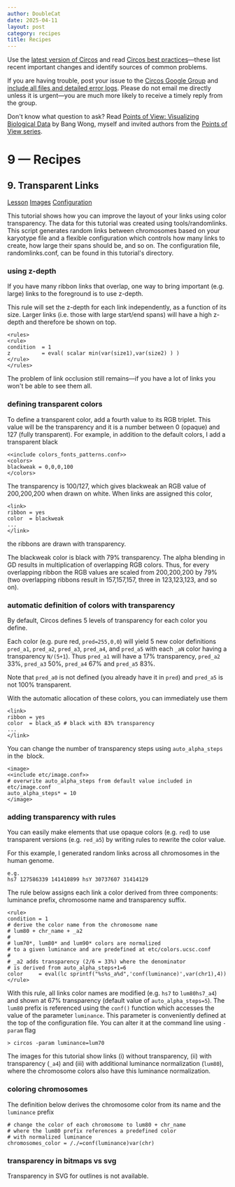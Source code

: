 ```yaml
---
author: DoubleCat
date: 2025-04-11
layout: post
category: recipes
title: Recipes
---
```


Use the [latest version of Circos](/software/download/circos/) and read
[Circos best
practices](/documentation/tutorials/reference/best_practices/)—these list
recent important changes and identify sources of common problems.

If you are having trouble, post your issue to the [Circos Google
Group](https://groups.google.com/group/circos-data-visualization) and [include
all files and detailed error logs](/support/support/). Please do not email me
directly unless it is urgent—you are much more likely to receive a timely
reply from the group.

Don't know what question to ask? Read [Points of View: Visualizing Biological
Data](https://www.nature.com/nmeth/journal/v9/n12/full/nmeth.2258.html) by
Bang Wong, myself and invited authors from the [Points of View
series](https://mk.bcgsc.ca/pointsofview).

# 9 — Recipes

## 9\. Transparent Links

[Lesson](/documentation/tutorials/recipes/transparent_links/lesson)
[Images](/documentation/tutorials/recipes/transparent_links/images)
[Configuration](/documentation/tutorials/recipes/transparent_links/configuration)

This tutorial shows how you can improve the layout of your links using color
transparency. The data for this tutorial was created using tools/randomlinks.
This script generates random links between chromosomes based on your karyotype
file and a flexible configuration which controls how many links to create, how
large their spans should be, and so on. The configuration file,
randomlinks.conf, can be found in this tutorial's directory.

### using z-depth

If you have many ribbon links that overlap, one way to bring important (e.g.
large) links to the foreground is to use z-depth.

This rule will set the z-depth for each link independently, as a function of
its size. Larger links (i.e. those with large start/end spans) will have a
high z-depth and therefore be shown on top.

    
    
    <rules>
    <rule>
    condition  = 1
    z          = eval( scalar min(var(size1),var(size2) ) )
    </rule>
    </rules>
    

The problem of link occlusion still remains—if you have a lot of links you
won't be able to see them all.

### defining transparent colors

To define a transparent color, add a fourth value to its RGB triplet. This
value will be the transparency and it is a number between 0 (opaque) and 127
(fully transparent). For example, in addition to the default colors, I add a
transparent black

    
    
    <<include colors_fonts_patterns.conf>>
    <colors>
    blackweak = 0,0,0,100
    </colors>
    

The transparency is 100/127, which gives blackweak an RGB value of 200,200,200
when drawn on white. When links are assigned this color,

    
    
    <link>
    ribbon = yes
    color  = blackweak
    ...
    </link>
    

the ribbons are drawn with transparency.

The blackweak color is black with 79% transparency. The alpha blending in GD
results in multiplication of overlapping RGB colors. Thus, for every
overlapping ribbon the RGB values are scaled from 200,200,200 by 79% (two
overlapping ribbons result in 157,157,157, three in 123,123,123, and so on).

### automatic definition of colors with transparency

By default, Circos defines 5 levels of transparency for each color you define.

Each color (e.g. pure red, `pred=255,0,0`) will yield 5 new color definitions
`pred_a1`, `pred_a2`, `pred_a3`, `pred_a4`, and `pred_a5` with each `_aN`
color having a transparency `N/(5+1`). Thus `pred_a1` will have a 17%
transparency, `pred_a2` 33%, `pred_a3` 50%, `pred_a4` 67% and `pred_a5` 83%.

Note that `pred_a0` is not defined (you already have it in `pred`) and
`pred_a5` is not 100% transparent.

With the automatic allocation of these colors, you can immediately use them

    
    
    <link>
    ribbon = yes
    color  = black_a5 # black with 83% transparency
    ...
    </link>
    

You can change the number of transparency steps using `auto_alpha_steps` in
the <image> block.

    
    
    <image>
    <<include etc/image.conf>>
    # overwrite auto_alpha_steps from default value included in etc/image.conf
    auto_alpha_steps* = 10
    </image>
    

### adding transparency with rules

You can easily make elements that use opaque colors (e.g. `red`) to use
transparent versions (e.g. `red_a5`) by writing rules to rewrite the color
value.

For this example, I generated random links across all chromosomes in the human
genome.

    
    
    e.g.
    hs7 127586339 141410899 hsY 30737607 31414129
    

The rule below assigns each link a color derived from three components:
luminance prefix, chromosome name and transparency suffix.

    
    
    <rule>
    condition = 1
    # derive the color name from the chromosome name
    # lum80 + chr_name + _a2
    #
    # lum70*, lum80* and lum90* colors are normalized
    # to a given luminance and are predefined at etc/colors.ucsc.conf
    #
    # _a2 adds transparency (2/6 = 33%) where the denominator
    # is derived from auto_alpha_steps+1=6
    color     = eval(lc sprintf("%s%s_a%d",'conf(luminance)',var(chr1),4))
    </rule>
    

With this rule, all links color names are modified (e.g. `hs7` to
`lum80hs7_a4`) and shown at 67% transparency (default value of
`auto_alpha_steps=5`). The `lum80` prefix is referenced using the `conf()`
function which accesses the value of the parameter `luminance`. This parameter
is conveniently defined at the top of the configuration file. You can alter it
at the command line using `-param` flag

    
    
    > circos -param luminance=lum70
    

The images for this tutorial show links (i) without transparency, (ii) with
transparency (`_a4`) and (iii) with additional luminance normalization
(`lum80`), where the chromosome colors also have this luminance normalization.

### coloring chromosomes

The definition below derives the chromosome color from its name and the
`luminance` prefix

    
    
    # change the color of each chromosome to lum80 + chr_name
    # where the lum80 prefix references a predefined color
    # with normalized luminance
    chromosomes_color = /./=conf(luminance)var(chr)
    

### transparency in bitmaps vs svg

Transparency in SVG for outlines is not available.

